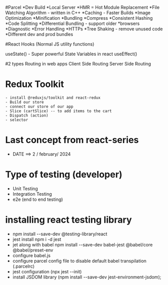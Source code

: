 #Parcel
*Dev Build
*Local Server
*HMR = Hot Module Replacement
*File Watching Algorithm - written in C++
*Caching - Faster Builds
*Image Optimization
*Minification
*Bundling
*Compress
*Consistent Hashing
*Code Splitting
*Differential Bundling - support older *browsers
*Diagnostic
*Error Handling
*HTTPs
*Tree Shaking - remove unused code
*Different dev and prod bundles




#React Hooks
(Normal JS utility functions)

useState() - Super powerful State Variables in react
useEffect()


#2 types Routing in web apps
Client Side Routing
Server Side Routing




# Redux Toolkit

    - install @reduxjs/toolkit and react-redux
    - Build our store
    - connect our store of our app
    - Slice (cartSlice) -- to add items to the cart
    - Dispatch (action)
    - selector

# Last concept from react-series 


  - DATE ==> 2 / february/ 2024


# Type of testing (developer)

 - Unit Testing
 - Integration Testing
 - e2e (end to end testing)


# installing react testing library
- npm install --save-dev @testing-library/react
- jest install npm i -d jest
- jet along with babel npm install --save-dev babel-jest @babel/core @babel/preset-env
- configure babel.js
- configure parcel config file to disable default babel transpilation (.parcelrc)
- jest configuration (npx jest --init)
- install JSDOM library 
(npm install --save-dev jest-environment-jsdom);